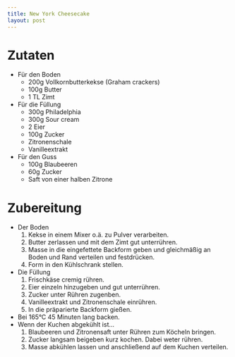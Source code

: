 ```yaml
---
title: New York Cheesecake
layout: post
---
```


# Zutaten

* Für den Boden  
    * 200g Vollkornbutterkekse (Graham crackers)
    * 100g Butter
    * 1 TL Zimt
* Für die Füllung
    * 300g Philadelphia
    * 300g Sour cream
    * 2 Eier
    * 100g Zucker
    * Zitronenschale
    * Vanilleextrakt
* Für den Guss
    * 100g Blaubeeren
    * 60g Zucker
    * Saft von einer halben Zitrone

# Zubereitung

* Der Boden
    1. Kekse in einem Mixer o.ä. zu Pulver verarbeiten.
    1. Butter zerlassen und mit dem Zimt gut unterrühren.
    1. Masse in die eingefettete Backform geben und gleichmäßig an Boden und Rand verteilen und festdrücken.
    1. Form in den Kühlschrank stellen.
* Die Füllung
    1. Frischkäse cremig rühren.
    1. Eier einzeln hinzugeben und gut unterrühren.
    2. Zucker unter Rühren zugenben.
    1. Vanilleextrakt und Zitronenschale einrühren.
    1. In die präparierte Backform gießen.
* Bei 165°C 45 Minuten lang backen.
* Wenn der Kuchen abgekühlt ist...
    1. Blaubeeren und Zitronensaft unter Rühren zum Köcheln bringen.
    2. Zucker langsam beigeben kurz kochen. Dabei weter rühren.
    5. Masse abkühlen lassen und anschließend auf dem Kuchen verteilen.
